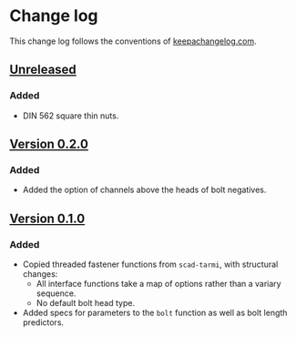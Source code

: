 # Change log
This change log follows the conventions of [keepachangelog.com](http://keepachangelog.com/).

## [Unreleased]
### Added
- DIN 562 square thin nuts.

## [Version 0.2.0]
### Added
- Added the option of channels above the heads of bolt negatives.

## [Version 0.1.0]
### Added
- Copied threaded fastener functions from `scad-tarmi`, with structural
  changes:
  - All interface functions take a map of options rather than a variary
    sequence.
  - No default bolt head type.
- Added specs for parameters to the `bolt` function as well as bolt length
  predictors.

[Unreleased]: https://github.com/veikman/scad-klupe/compare/v0.2.0...HEAD
[Version 0.2.0]: https://github.com/veikman/scad-klupe/compare/v0.2.0...v0.1.0
[Version 0.1.0]: https://github.com/veikman/scad-klupe/compare/08c4182b635a76e75aca64508790e9c79c1acd5e...v0.1.0
